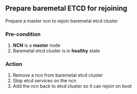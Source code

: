 ## Prepare baremetal ETCD for rejoining

Prepare a master ncn to rejoin baremetal etcd cluster

### Pre-condition

1. **NCN** is a **master** node
1. Baremetal etcd cluster is in **healthy** state

### Action

1. Remove a ncn from baremetal etcd cluster
1. Stop etcd services on the ncn
1. Add the ncn back to etcd cluster so it can rejoin on boot
